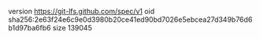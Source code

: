 version https://git-lfs.github.com/spec/v1
oid sha256:2e63f24e6c9e0d3980b20ce41ed90bd7026e5ebcea27d349b76d6b1d97ba6fb6
size 139045
